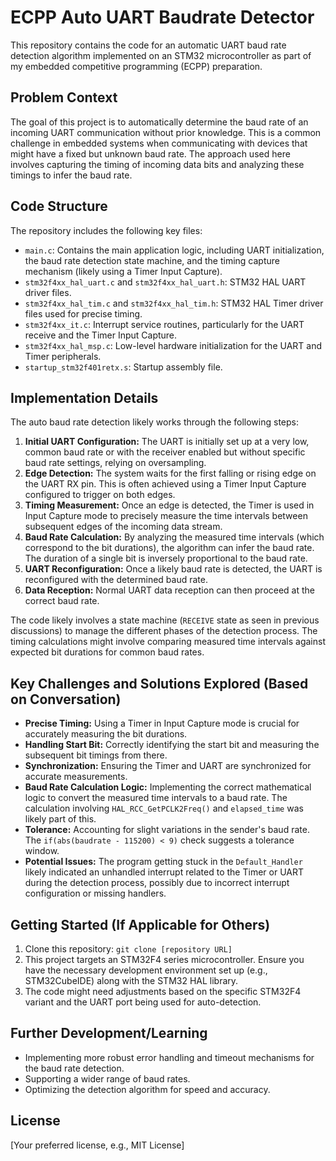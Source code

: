 # ECPP Auto UART Baudrate Detector

This repository contains the code for an automatic UART baud rate detection algorithm implemented on an STM32 microcontroller as part of my embedded competitive programming (ECPP) preparation.

## Problem Context

The goal of this project is to automatically determine the baud rate of an incoming UART communication without prior knowledge. This is a common challenge in embedded systems when communicating with devices that might have a fixed but unknown baud rate. The approach used here involves capturing the timing of incoming data bits and analyzing these timings to infer the baud rate.

## Code Structure

The repository includes the following key files:

* `main.c`: Contains the main application logic, including UART initialization, the baud rate detection state machine, and the timing capture mechanism (likely using a Timer Input Capture).
* `stm32f4xx_hal_uart.c` and `stm32f4xx_hal_uart.h`: STM32 HAL UART driver files.
* `stm32f4xx_hal_tim.c` and `stm32f4xx_hal_tim.h`: STM32 HAL Timer driver files used for precise timing.
* `stm32f4xx_it.c`: Interrupt service routines, particularly for the UART receive and the Timer Input Capture.
* `stm32f4xx_hal_msp.c`: Low-level hardware initialization for the UART and Timer peripherals.
* `startup_stm32f401retx.s`: Startup assembly file.

## Implementation Details

The auto baud rate detection likely works through the following steps:

1.  **Initial UART Configuration:** The UART is initially set up at a very low, common baud rate or with the receiver enabled but without specific baud rate settings, relying on oversampling.
2.  **Edge Detection:** The system waits for the first falling or rising edge on the UART RX pin. This is often achieved using a Timer Input Capture configured to trigger on both edges.
3.  **Timing Measurement:** Once an edge is detected, the Timer is used in Input Capture mode to precisely measure the time intervals between subsequent edges of the incoming data stream.
4.  **Baud Rate Calculation:** By analyzing the measured time intervals (which correspond to the bit durations), the algorithm can infer the baud rate. The duration of a single bit is inversely proportional to the baud rate.
5.  **UART Reconfiguration:** Once a likely baud rate is detected, the UART is reconfigured with the determined baud rate.
6.  **Data Reception:** Normal UART data reception can then proceed at the correct baud rate.

The code likely involves a state machine (`RECEIVE` state as seen in previous discussions) to manage the different phases of the detection process. The timing calculations might involve comparing measured time intervals against expected bit durations for common baud rates.

## Key Challenges and Solutions Explored (Based on Conversation)

* **Precise Timing:** Using a Timer in Input Capture mode is crucial for accurately measuring the bit durations.
* **Handling Start Bit:** Correctly identifying the start bit and measuring the subsequent bit timings from there.
* **Synchronization:** Ensuring the Timer and UART are synchronized for accurate measurements.
* **Baud Rate Calculation Logic:** Implementing the correct mathematical logic to convert the measured time intervals to a baud rate. The calculation involving `HAL_RCC_GetPCLK2Freq()` and `elapsed_time` was likely part of this.
* **Tolerance:** Accounting for slight variations in the sender's baud rate. The `if(abs(baudrate - 115200) < 9)` check suggests a tolerance window.
* **Potential Issues:** The program getting stuck in the `Default_Handler` likely indicated an unhandled interrupt related to the Timer or UART during the detection process, possibly due to incorrect interrupt configuration or missing handlers.

## Getting Started (If Applicable for Others)

1.  Clone this repository: `git clone [repository URL]`
2.  This project targets an STM32F4 series microcontroller. Ensure you have the necessary development environment set up (e.g., STM32CubeIDE) along with the STM32 HAL library.
3.  The code might need adjustments based on the specific STM32F4 variant and the UART port being used for auto-detection.

## Further Development/Learning

* Implementing more robust error handling and timeout mechanisms for the baud rate detection.
* Supporting a wider range of baud rates.
* Optimizing the detection algorithm for speed and accuracy.

## License

[Your preferred license, e.g., MIT License]
